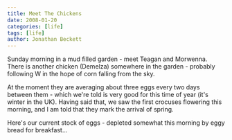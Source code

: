 ```yaml
---
title: Meet The Chickens
date: 2008-01-20
categories: [life]
tags: [life]
author: Jonathan Beckett
---
```


Sunday morning in a mud filled garden - meet Teagan and Morwenna. There is another chicken (Demelza) somewhere in the garden - probably following W in the hope of corn falling from the sky.

At the moment they are averaging about three eggs every two days between them - which we're told is very good for this time of year (it's winter in the UK). Having said that, we saw the first crocuses flowering this morning, and I am told that they mark the arrival of spring.

Here's our current stock of eggs - depleted somewhat this morning by eggy bread for breakfast...